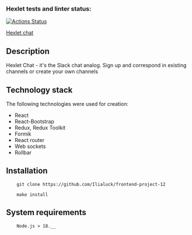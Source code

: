 ### Hexlet tests and linter status:
[![Actions Status](https://github.com/Ilialuck/frontend-project-12/actions/workflows/hexlet-check.yml/badge.svg)](https://github.com/Ilialuck/frontend-project-12/actions)

[Hexlet chat](https://ilialuck-frontend-project-12.onrender.com)

## Description
Hexlet Chat - it's the Slack chat analog. Sign up and correspond in existing channels or create your own channels

## Technology stack
The following technologies were used for creation:
- React
- React-Bootstrap
- Redux, Redux Toolkit
- Formik
- React router
- Web sockets
- Rollbar

## Installation
```
    git clone https://github.com/Ilialuck/frontend-project-12
```
```
    make install
```
## System requirements
```
    Node.js > 18.__
```